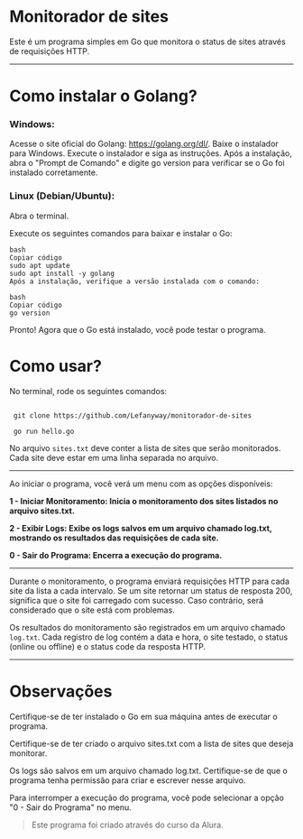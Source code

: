 # Monitorador de sites
Este é um programa simples em Go que monitora o status de sites através de requisições HTTP. 

---
# Como instalar o Golang?
### Windows:
Acesse o site oficial do Golang: https://golang.org/dl/.
Baixe o instalador para Windows.
Execute o instalador e siga as instruções.
Após a instalação, abra o "Prompt de Comando" e digite go version para verificar se o Go foi instalado corretamente.

### Linux (Debian/Ubuntu):
Abra o terminal.

Execute os seguintes comandos para baixar e instalar o Go:

```
bash
Copiar código
sudo apt update
sudo apt install -y golang
Após a instalação, verifique a versão instalada com o comando:

bash
Copiar código
go version

```
Pronto! Agora que o Go está instalado, você pode testar o programa.

# Como usar?

No terminal, rode os seguintes comandos:
```

 git clone https://github.com/Lefanyway/monitorador-de-sites

 go run hello.go

```
No arquivo `sites.txt` deve conter a lista de sites que serão monitorados. Cada site deve estar em uma linha separada no arquivo.

---

Ao iniciar o programa, você verá um menu com as opções disponíveis:

 **1 - Iniciar Monitoramento: Inicia o monitoramento dos sites listados no arquivo sites.txt.**

 **2 - Exibir Logs: Exibe os logs salvos em um arquivo chamado log.txt, mostrando os resultados das requisições de cada site.**

 **0 - Sair do Programa: Encerra a execução do programa.**

 ---

Durante o monitoramento, o programa enviará requisições HTTP para cada site da lista a cada intervalo. Se um site retornar um status de resposta 200, significa que o site foi carregado com sucesso. Caso contrário, será considerado que o site está com problemas.

Os resultados do monitoramento são registrados em um arquivo chamado `log.txt`. Cada registro de log contém a data e hora, o site testado, o status (online ou offline) e o status code da resposta HTTP.

---
# Observações
Certifique-se de ter instalado o Go em sua máquina antes de executar o programa.

Certifique-se de ter criado o arquivo sites.txt com a lista de sites que deseja monitorar.

Os logs são salvos em um arquivo chamado log.txt. Certifique-se de que o programa tenha permissão para criar e escrever nesse arquivo.

Para interromper a execução do programa, você pode selecionar a opção "0 - Sair do Programa" no menu.

> Este programa foi criado através do curso da Alura.
